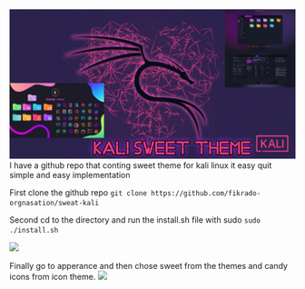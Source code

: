 <img src="img/kalip.jpg">
I have a github repo that conting sweet theme for kali linux it easy quit simple and easy implementation

First clone the github repo `git clone https://github.com/fikrado-orgnasation/sweat-kali`

Second cd to the directory and run the install.sh file with sudo `sudo ./install.sh`

<img src="Kali3.png">


Finally go to apperance and then chose sweet from the themes and candy icons from icon theme.
<img src="skdl.png">
